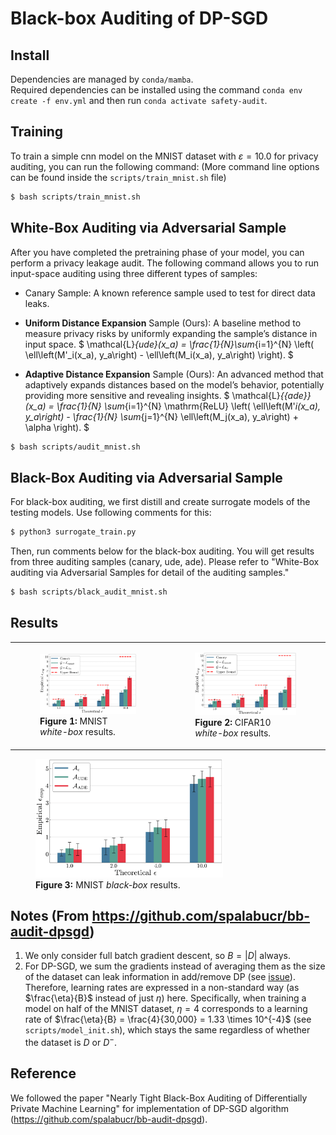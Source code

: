 # Black-box Auditing of DP-SGD

## Install
Dependencies are managed by `conda/mamba`.  
Required dependencies can be installed using the command `conda env create -f env.yml` and then run `conda activate safety-audit`.  

## Training
To train a simple cnn model on the MNIST dataset with $\varepsilon = 10.0$ for privacy auditing, you can run the following command:
(More command line options can be found inside the `scripts/train_mnist.sh` file)
```bash
$ bash scripts/train_mnist.sh
```

## White-Box Auditing via Adversarial Sample 
After you have completed the pretraining phase of your model, you can perform a privacy leakage audit. The following command allows you to run input-space auditing using three different types of samples:

- Canary Sample: A known reference sample used to test for direct data leaks.
- **Uniform Distance Expansion** Sample (Ours): A baseline method to measure privacy risks by uniformly expanding the sample’s distance in input space.
$
\mathcal{L}_{ude}(x_a) = \frac{1}{N}\sum_{i=1}^{N} \left( \ell\left(M'_i(x_a), y_a\right) - \ell\left(M_i(x_a), y_a\right) \right).
$

- **Adaptive Distance Expansion** Sample (Ours): An advanced method that adaptively expands distances based on the model’s behavior, potentially providing more sensitive and revealing insights.
$
\mathcal{L}_{{ade}} (x_a) = \frac{1}{N} \sum_{i=1}^{N} \mathrm{ReLU} \left( \ell\left(M'_i(x_a), y_a\right) - \frac{1}{N} \sum_{j=1}^{N} \ell\left(M_j(x_a), y_a\right) + \alpha \right).
$
```bash
$ bash scripts/audit_mnist.sh
```

## Black-Box Auditing via Adversarial Sample
For black-box auditing, we first distill and create surrogate models of the testing models. Use following comments for this:
```bash
$ python3 surrogate_train.py
```
Then, run comments below for the black-box auditing. You will get results from three auditing samples (canary, ude, ade). Please refer to "White-Box auditing via Adversarial Samples for detail of the auditing samples."
```bash
$ bash scripts/black_audit_mnist.sh
```


## Results
<table>
  <tr>
    <td>
      <figure>
        <img src="figures/mnist.png" alt="MNIST results" width="500">
        <figcaption><strong>Figure 1:</strong> MNIST <em>white-box</em> results.</figcaption>
      </figure>
    </td>
    <td>
      <figure>
        <img src="figures/mnist.png" alt="CIFAR10 results" width="500">
        <figcaption><strong>Figure 2:</strong> CIFAR10 <em>white-box</em> results.</figcaption>
      </figure>
    </td>
  </tr>
</table>

<figure>
  <img src="figures/black_box_mnist.png" alt="MNIST black-box results" width="300">
  <figcaption><strong>Figure 3:</strong> MNIST <em>black-box</em> results.</figcaption>
</figure>


## Notes (From https://github.com/spalabucr/bb-audit-dpsgd)
1. We only consider full batch gradient descent, so $B = |D|$ always.
2. For DP-SGD, we sum the gradients instead of averaging them as the size of the dataset can leak information in add/remove DP (see [issue](https://github.com/pytorch/opacus/issues/571)). Therefore, learning rates are expressed in a non-standard way (as $\frac{\eta}{B}$ instead of just $\eta$) here. Specifically, when training a model on half of the MNIST dataset, $\eta = 4$ corresponds to a learning rate of $\frac{\eta}{B} = \frac{4}{30,000} = 1.33 \times 10^{-4}$ (see `scripts/model_init.sh`), which stays the same regardless of whether the dataset is $D$ or $D^-$.

## Reference
We followed the paper "Nearly Tight Black-Box Auditing of Differentially Private Machine Learning" for implementation of DP-SGD algorithm (https://github.com/spalabucr/bb-audit-dpsgd).

